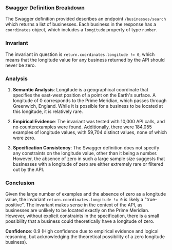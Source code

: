 ### Swagger Definition Breakdown

The Swagger definition provided describes an endpoint `/businesses/search` which returns a list of businesses. Each business in the response has a `coordinates` object, which includes a `longitude` property of type `number`.

### Invariant

The invariant in question is `return.coordinates.longitude != 0`, which means that the longitude value for any business returned by the API should never be zero.

### Analysis

1. **Semantic Analysis**: Longitude is a geographical coordinate that specifies the east-west position of a point on the Earth's surface. A longitude of 0 corresponds to the Prime Meridian, which passes through Greenwich, England. While it is possible for a business to be located at this longitude, it is relatively rare.

2. **Empirical Evidence**: The invariant was tested with 10,000 API calls, and no counterexamples were found. Additionally, there were 184,055 examples of longitude values, with 59,704 distinct values, none of which were zero.

3. **Specification Consistency**: The Swagger definition does not specify any constraints on the longitude value, other than it being a number. However, the absence of zero in such a large sample size suggests that businesses with a longitude of zero are either extremely rare or filtered out by the API.

### Conclusion

Given the large number of examples and the absence of zero as a longitude value, the invariant `return.coordinates.longitude != 0` is likely a "true-positive". The invariant makes sense in the context of the API, as businesses are unlikely to be located exactly on the Prime Meridian. However, without explicit constraints in the specification, there is a small possibility that a business could theoretically have a longitude of zero.

**Confidence**: 0.9 (High confidence due to empirical evidence and logical reasoning, but acknowledging the theoretical possibility of a zero longitude business).
